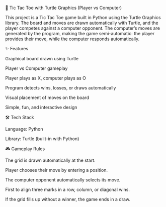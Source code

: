 🤖 Tic Tac Toe with Turtle Graphics (Player vs Computer)

This project is a Tic Tac Toe game built in Python using the Turtle Graphics library. The board and moves are drawn automatically with Turtle, and the player competes against a computer opponent. The computer’s moves are generated by the program, making the game semi-automatic: the player provides their move, while the computer responds automatically.


✨ Features

Graphical board drawn using Turtle

Player vs Computer gameplay

Player plays as X, computer plays as O

Program detects wins, losses, or draws automatically

Visual placement of moves on the board

Simple, fun, and interactive design


🛠️ Tech Stack

Language: Python

Library: Turtle (built-in with Python)


🎮 Gameplay Rules

The grid is drawn automatically at the start.

Player chooses their move by entering a position.

The computer opponent automatically selects its move.

First to align three marks in a row, column, or diagonal wins.

If the grid fills up without a winner, the game ends in a draw.
